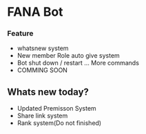 #  FANA Bot
### Feature
- whatsnew system
- New member Role auto give system
- Bot shut down / restart ... More commands
- COMMING SOON

## Whats new today?
- Updated Premisson System
- Share link system 
- Rank system(Do not finished)